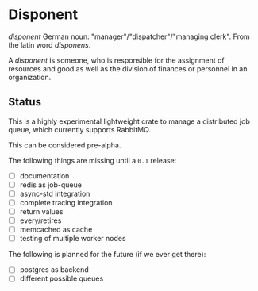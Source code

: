 # Disponent

*disponent* German noun: "manager"/"dispatcher"/"managing clerk".
From the latin word *disponens*.

A *disponent* is someone, who is responsible for the assignment of resources and good as
well as the division of finances or personnel in an organization.

## Status

This is a highly experimental lightweight crate to manage a distributed job queue, which
currently supports RabbitMQ.

This can be considered pre-alpha.

The following things are missing until a `0.1` release:

* [ ] documentation
* [ ] redis as job-queue
* [ ] async-std integration
* [ ] complete tracing integration
* [ ] return values
* [ ] every/retires
* [ ] memcached as cache
* [ ] testing of multiple worker nodes

The following is planned for the future (if we ever get there):

* [ ] postgres as backend
* [ ] different possible queues